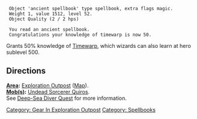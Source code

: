 ` Object 'ancient spellbook' type spellbook, extra flags magic.`  
` Weight 1, value 1512, level 52.`  
` Object Quality (2 / 2 hps)`

` You read an ancient spellbook.`  
` Congratulations your knowledge of timewarp is now 50.`

Grants 50% knowledge of [Timewarp](Timewarp "wikilink"), which wizards
can also learn at hero sublevel 500.

## Directions

**[Area](:Category:_Areas.md "wikilink"):** [Exploration
Outpost](:Category:_Exploration_Outpost.md "wikilink")
([Map](Exploration_Outpost_Map.md "wikilink")).  
**[Mob(s)](:Category:_Mobs.md "wikilink"):** [Undead Sorcerer
Quiros](Undead_Sorcerer_Quiros "wikilink").  
See [Deep-Sea Diver Quest](Deep-Sea_Diver_Quest "wikilink") for more
information.  

[Category: Gear In Exploration
Outpost](Category:_Gear_In_Exploration_Outpost "wikilink") [Category:
Spellbooks](Category:_Spellbooks "wikilink")
